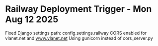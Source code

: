 # Railway Deployment Trigger - Mon Aug 12 2025
Fixed Django settings path: config.settings.railway
CORS enabled for vlanet.net and www.vlanet.net
Using gunicorn instead of cors_server.py
